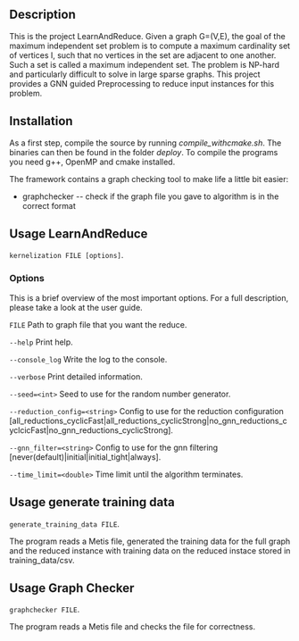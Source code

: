 ## Description ##
This is the project LearnAndReduce. Given a graph G=(V,E), the goal of the maximum independent set problem is to compute a maximum cardinality set of vertices I, such that no vertices in the set are adjacent to one another. Such a set is called a maximum independent set. The problem is NP-hard and particularly difficult to solve in large sparse graphs. 
This project provides a GNN guided Preprocessing to reduce input instances for this problem.

## Installation ##
As a first step, compile the source by running *compile_withcmake.sh*. The binaries can then be found in the folder *deploy*.  To compile the programs you need g++, OpenMP and cmake installed. 

The framework contains a graph checking tool to make life a little bit easier:
* graphchecker -- check if the graph file you gave to algorithm is in the correct format

## Usage LearnAndReduce ##
`kernelization FILE [options]`.    


### Options ###
This is a brief overview of the most important options.
For a full description, please take a look at the user guide.

`FILE`
Path to graph file that you want the reduce.

`--help`
Print help.

`--console_log`
Write the log to the console.

`--verbose`
Print detailed information.

`--seed=<int>`
Seed to use for the random number generator.

`--reduction_config=<string>`
Config to use for the reduction configuration [all_reductions_cyclicFast|all_reductions_cyclicStrong|no_gnn_reductions_cyclcicFast|no_gnn_reductions_cyclicStrong].

`--gnn_filter=<string>`
Config to use for the gnn filtering [never(default)|initial|initial_tight|always].

`--time_limit=<double>`
Time limit until the algorithm terminates.


## Usage generate training data ##
`generate_training_data FILE`.    

The program reads a Metis file, generated the training data for the full graph and the reduced instance with training data on the reduced instace stored in training_data/csv.

## Usage Graph Checker ##
`graphchecker FILE`.    

The program reads a Metis file and checks the file for correctness.
